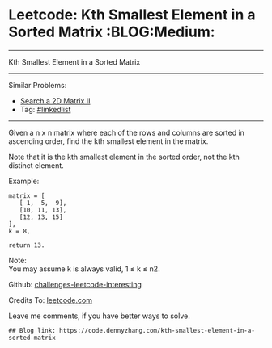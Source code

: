 # Leetcode: Kth Smallest Element in a Sorted Matrix     :BLOG:Medium:


---

Kth Smallest Element in a Sorted Matrix  

---

Similar Problems:  
-   [Search a 2D Matrix II](https://code.dennyzhang.com/search-a-2d-matrix-ii)
-   Tag: [#linkedlist](https://code.dennyzhang.com/tag/linkedlist)

---

Given a n x n matrix where each of the rows and columns are sorted in ascending order, find the kth smallest element in the matrix.  

Note that it is the kth smallest element in the sorted order, not the kth distinct element.  

Example:  

    matrix = [
       [ 1,  5,  9],
       [10, 11, 13],
       [12, 13, 15]
    ],
    k = 8,
    
    return 13.

Note:  
You may assume k is always valid, 1 ≤ k ≤ n2.  

Github: [challenges-leetcode-interesting](https://github.com/DennyZhang/challenges-leetcode-interesting/tree/master/kth-smallest-element-in-a-sorted-matrix)  

Credits To: [leetcode.com](https://leetcode.com/problems/kth-smallest-element-in-a-sorted-matrix/description/)  

Leave me comments, if you have better ways to solve.  

    ## Blog link: https://code.dennyzhang.com/kth-smallest-element-in-a-sorted-matrix